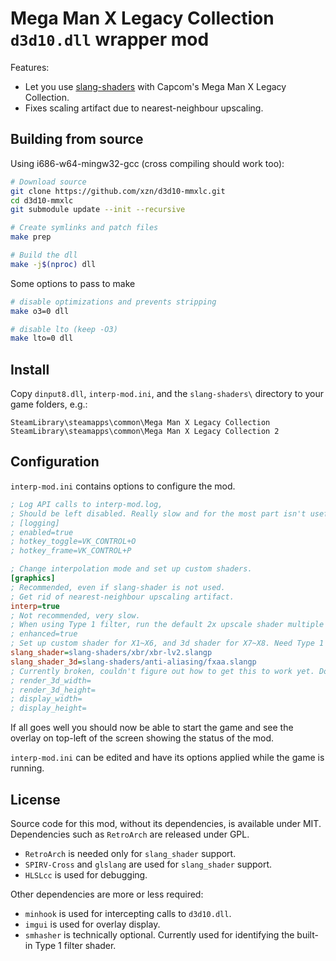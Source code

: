 # Mega Man X Legacy Collection `d3d10.dll` wrapper mod

Features:

- Let you use [slang-shaders](https://github.com/libretro/slang-shaders) with Capcom's Mega Man X Legacy Collection.
- Fixes scaling artifact due to nearest-neighbour upscaling.

## Building from source

Using i686-w64-mingw32-gcc (cross compiling should work too):

```bash
# Download source
git clone https://github.com/xzn/d3d10-mmxlc.git
cd d3d10-mmxlc
git submodule update --init --recursive

# Create symlinks and patch files
make prep

# Build the dll
make -j$(nproc) dll
```

Some options to pass to make

```bash
# disable optimizations and prevents stripping
make o3=0 dll

# disable lto (keep -O3)
make lto=0 dll
```

## Install

Copy `dinput8.dll`, `interp-mod.ini`, and the `slang-shaders\` directory to your game folders, e.g.:

`SteamLibrary\steamapps\common\Mega Man X Legacy Collection`
`SteamLibrary\steamapps\common\Mega Man X Legacy Collection 2`

## Configuration

`interp-mod.ini` contains options to configure the mod.

```ini
; Log API calls to interp-mod.log,
; Should be left disabled. Really slow and for the most part isn't useful for debugging.
; [logging]
; enabled=true
; hotkey_toggle=VK_CONTROL+O
; hotkey_frame=VK_CONTROL+P

; Change interpolation mode and set up custom shaders.
[graphics]
; Recommended, even if slang-shader is not used.
; Get rid of nearest-neighbour upscaling artifact.
interp=true
; Not recommended, very slow.
; When using Type 1 filter, run the default 2x upscale shader multiple times until it covers the size of the screen.
; enhanced=true
; Set up custom shader for X1~X6, and 3d shader for X7~X8. Need Type 1 filter to be set in-game.
slang_shader=slang-shaders/xbr/xbr-lv2.slangp
slang_shader_3d=slang-shaders/anti-aliasing/fxaa.slangp
; Currently broken, couldn't figure out how to get this to work yet. Do not use.
; render_3d_width=
; render_3d_height=
; display_width=
; display_height=
```

If all goes well you should now be able to start the game and see the overlay on top-left of the screen showing the status of the mod.

`interp-mod.ini` can be edited and have its options applied while the game is running.

## License

Source code for this mod, without its dependencies, is available under MIT. Dependencies such as `RetroArch` are released under GPL.

- `RetroArch` is needed only for `slang_shader` support.
- `SPIRV-Cross` and `glslang` are used for `slang_shader` support.
- `HLSLcc` is used for debugging.

Other dependencies are more or less required:

- `minhook` is used for intercepting calls to `d3d10.dll`.
- `imgui` is used for overlay display.
- `smhasher` is technically optional. Currently used for identifying the built-in Type 1 filter shader.
